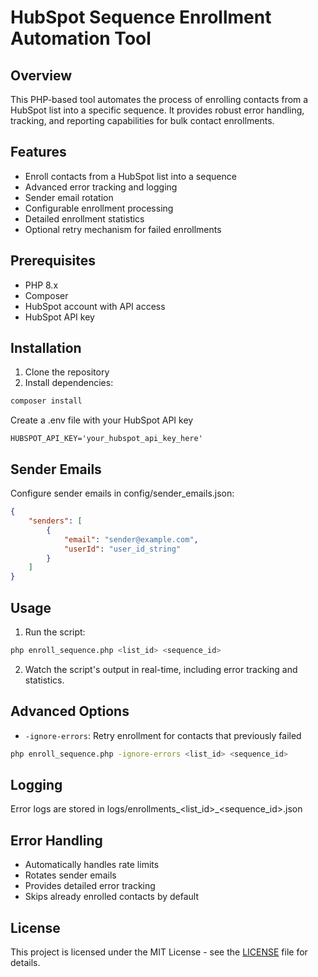 # HubSpot Sequence Enrollment Automation Tool

## Overview

This PHP-based tool automates the process of enrolling contacts from a HubSpot list into a specific sequence. It provides robust error handling, tracking, and reporting capabilities for bulk contact enrollments.

## Features

- Enroll contacts from a HubSpot list into a sequence
- Advanced error tracking and logging
- Sender email rotation
- Configurable enrollment processing
- Detailed enrollment statistics
- Optional retry mechanism for failed enrollments

## Prerequisites

- PHP 8.x
- Composer
- HubSpot account with API access
- HubSpot API key

## Installation

1. Clone the repository
2. Install dependencies:
```bash
composer install
```
Create a .env file with your HubSpot API key

   ``` env
   HUBSPOT_API_KEY='your_hubspot_api_key_here'
   ``` 
## Sender Emails
Configure sender emails in config/sender_emails.json:
```json
{
    "senders": [
        {
            "email": "sender@example.com",
            "userId": "user_id_string"
        }
    ]
}
```
## Usage

1. Run the script:
```bash
php enroll_sequence.php <list_id> <sequence_id>
```
2. Watch the script's output in real-time, including error tracking and statistics.

## Advanced Options

- `-ignore-errors`: Retry enrollment for contacts that previously failed
``` bash
php enroll_sequence.php -ignore-errors <list_id> <sequence_id>
```

## Logging

Error logs are stored in logs/enrollments_<list_id>_<sequence_id>.json

## Error Handling

- Automatically handles rate limits
- Rotates sender emails
- Provides detailed error tracking
- Skips already enrolled contacts by default

## License

This project is licensed under the MIT License - see the [LICENSE](LICENSE) file for details.

